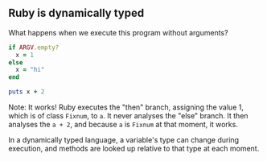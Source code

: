 ## Ruby is dynamically typed

What happens when we execute this program without arguments?

```ruby
if ARGV.empty?
  x = 1
else
  x = "hi"
end

puts x + 2
```

Note:
It works! Ruby executes the "then" branch, assigning the value 1, which is of class `Fixnum`, to `a`. It never analyses the "else" branch. It then analyses the `a + 2`, and because `a` is `Fixnum` at that moment, it works.

In a dynamically typed language, a variable's type can change during execution, and methods are looked up relative to that type at each moment.

